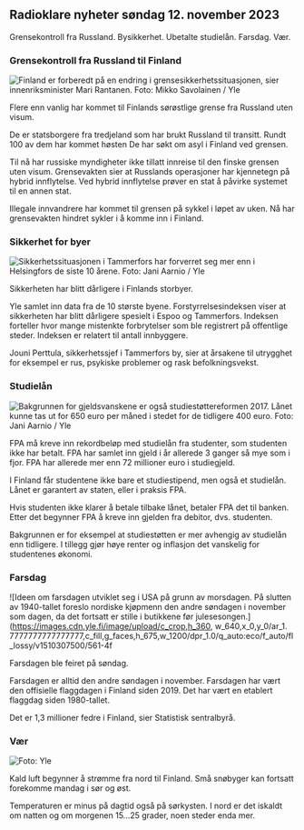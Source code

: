 ## Radioklare nyheter søndag 12. november 2023

Grensekontroll fra Russland. Bysikkerhet. Ubetalte studielån. Farsdag. Vær.

### Grensekontroll fra Russland til Finland

![Finland er forberedt på en endring i grensesikkerhetssituasjonen, sier innenriksminister Mari Rantanen. Foto: Mikko Savolainen / Yle](https://images.cdn.yle.fi/image/upload/c_crop,h_2720,w_4836,x_0,y_450/ar_1.7777777777777777,c_fill,g_faces,h_670,.0dpr.q_auto:eco/f_auto/fl_lossy/v1695988171/39-11790926516b884859ee)

Flere enn vanlig har kommet til Finlands sørøstlige grense fra Russland uten visum.

De er statsborgere fra tredjeland som har brukt Russland til transitt. Rundt 100 av dem har kommet høsten De har søkt om asyl i Finland ved grensen.

Til nå har russiske myndigheter ikke tillatt innreise til den finske grensen uten visum. Grensevakten sier at Russlands operasjoner har kjennetegn på hybrid innflytelse. Ved hybrid innflytelse prøver en stat å påvirke systemet til en annen stat.

Illegale innvandrere har kommet til grensen på sykkel i løpet av uken. Nå har grensevakten hindret sykler i å komme inn i Finland.

### Sikkerhet for byer

![Sikkerhetssituasjonen i Tammerfors har forverret seg mer enn i Helsingfors de siste 10 årene. Foto: Jani Aarnio / Yle](https://images.cdn.yle.fi/image/upload/c_crop,h_2687,w_4777,x_1,y_258/ar_1.7777777777777777,c_fill,g_faces,h_6_00,0dprq_auto:eco/f_auto/fl_lossy/v1699517677/39-1197321654a95de6dbe7)

Sikkerheten har blitt dårligere i Finlands storbyer.

Yle samlet inn data fra de 10 største byene. Forstyrrelsesindeksen viser at sikkerheten har blitt dårligere spesielt i Espoo og Tammerfors. Indeksen forteller hvor mange mistenkte forbrytelser som ble registrert på offentlige steder. Indeksen er relatert til antall innbyggere.

Jouni Perttula, sikkerhetssjef i Tammerfors by, sier at årsakene til utrygghet for eksempel er rus, psykiske problemer og rask befolkningsvekst.

### Studielån

![Bakgrunnen for gjeldsvanskene er også studiestøttereformen 2017. Lånet kunne tas ut for 650 euro per måned i stedet for de tidligere 400 euro. Foto: Jani Aarnio / Yle](https://images.cdn.yle.fi/image/upload/c_crop,h_3078,w_5472,x_0,y_557/ar_1.7777777777777777,c_fill,g_faces,h_6_00,0dpr/q_auto:eco/f_auto/fl_lossy/v1694583672/39-1171262650149d3dfd0c)

FPA må kreve inn rekordbeløp med studielån fra studenter, som studenten ikke har betalt. FPA har samlet inn gjeld i år allerede 3 ganger så mye som i fjor. FPA har allerede mer enn 72 millioner euro i studiegjeld.

I Finland får studentene ikke bare et studiestipend, men også et studielån. Lånet er garantert av staten, eller i praksis FPA.

Hvis studenten ikke klarer å betale tilbake lånet, betaler FPA det til banken. Etter det begynner FPA å kreve inn gjelden fra debitor, dvs. studenten.

Bakgrunnen er for eksempel at studiestøtten er mer avhengig av studielån enn tidligere. I tillegg gjør høye renter og inflasjon det vanskelig for studentenes økonomi.

### Farsdag

![Ideen om farsdagen utviklet seg i USA på grunn av morsdagen. På slutten av 1940-tallet foreslo nordiske kjøpmenn den andre søndagen i november som dagen, da det fortsatt er stille i butikkene før julesesongen.](https://images.cdn.yle.fi/image/upload/c_crop,h_360, w_640,x_0,y_0/ar_1. 7777777777777777,c_fill,g_faces,h_675,w_1200/dpr_1.0/q_auto:eco/f_auto/fl_lossy/v1510307500/561-4f

Farsdagen ble feiret på søndag.

Farsdagen er alltid den andre søndagen i november. Farsdagen har vært den offisielle flaggdagen i Finland siden 2019. Det har vært en etablert flaggdag siden 1980-tallet.

Det er 1,3 millioner fedre i Finland, sier Statistisk sentralbyrå.

### Vær

![ Foto: Yle](https://images.cdn.yle.fi/image/upload/c_crop,h_1080,w_1919,x_0,y_0/ar_1.7777777777777777,c_fill,g_faces,h_675,w_pr_1200.0/pr_1200.:eco/f_auto/fl_lossy/v1699803736/39-11995176550f22164d93)

Kald luft begynner å strømme fra nord til Finland. Små snøbyger kan fortsatt forekomme mandag i sør og øst.

Temperaturen er minus på dagtid også på sørkysten. I nord er det iskaldt om natten og om morgenen 15\...25 grader, noen steder enda mer.